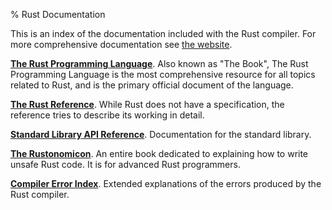% Rust Documentation

<style>
nav {
    display: none;
}
</style>

This is an index of the documentation included with the Rust
compiler. For more comprehensive documentation see [the
website](https://www.rust-lang.org).

[**The Rust Programming Language**][book]. Also known as "The Book",
The Rust Programming Language is the most comprehensive resource for
all topics related to Rust, and is the primary official document of
the language.

[**The Rust Reference**][ref]. While Rust does not have a
specification, the reference tries to describe its working in
detail.

[**Standard Library API Reference**][api]. Documentation for the
standard library.

[**The Rustonomicon**][nomicon]. An entire book dedicated to
explaining how to write unsafe Rust code. It is for advanced Rust
programmers.

[**Compiler Error Index**][err]. Extended explanations of
the errors produced by the Rust compiler.

[book]: book/index.html
[ref]: reference.html
[api]: std/index.html
[nomicon]: nomicon/index.html
[err]: error-index.html


